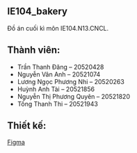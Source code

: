 ## IE104_bakery
Đồ án cuối kì môn IE104.N13.CNCL.
## Thành viên:
- Trần Thanh Đăng – 20520428
- Nguyễn Vân Anh – 20521074
- Lương Ngọc Phương Nhi – 20520263
- Huỳnh Anh Tài – 20521856
- Nguyễn Thị Phương Quyên – 20521820
- Tống Thanh Thi – 20521943
## Thiết kế:
[Figma](https://www.figma.com/file/ZhbTAtI9m640J1GYakN0Uz/doancuoiki?node-id=67%3A201&t=XgXMFcrdlJEviXkV-1)









